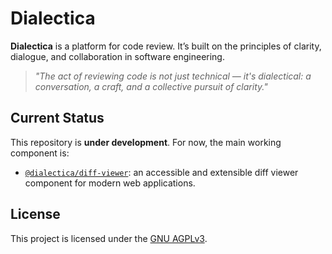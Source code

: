 # Dialectica

**Dialectica** is a platform for code review. It’s built on the principles of clarity, dialogue, and collaboration in software engineering.

> _"The act of reviewing code is not just technical — it's dialectical: a conversation, a craft, and a collective pursuit of clarity."_

## Current Status

This repository is **under development**. For now, the main working component is:

- [`@dialectica/diff-viewer`](./packages/diff-viewer/README.md): an accessible and extensible diff viewer component for modern web applications.

## License

This project is licensed under the [GNU AGPLv3](./LICENSE).
